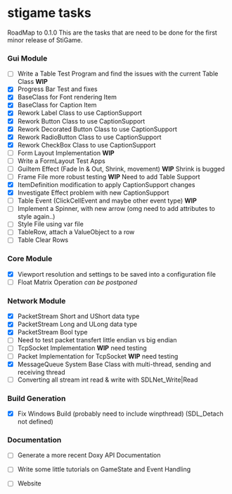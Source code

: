 stigame tasks
=======
RoadMap to 0.1.0
This are the tasks that are need to be done for the first minor release of StiGame.

### Gui Module

- [ ] Write a Table Test Program and find the issues with the current Table Class __WIP__
- [x] Progress Bar Test and fixes
- [x] BaseClass for Font rendering Item
- [x] BaseClass for Caption Item
- [x] Rework Label Class to use CaptionSupport
- [x] Rework Button Class to use CaptionSupport
- [x] Rework Decorated Button Class to use CaptionSupport
- [x] Rework RadioButton Class to use CaptionSupport
- [x] Rework CheckBox Class to use CaptionSupport
- [ ] Form Layout Implementation __WIP__
- [ ] Write a FormLayout Test Apps
- [ ] GuiItem Effect (Fade In & Out, Shrink, movement) __WIP__ Shrink is bugged
- [ ] Frame File more robust testing __WIP__ Need to add Table Support
- [x] ItemDefinition modification to apply CaptionSupport changes
- [x] Investigate Effect problem with new CaptionSupport
- [ ] Table Event (ClickCellEvent and maybe other event type) __WIP__
- [ ] Implement a Spinner, with new arrow (omg need to add attributes to style again..)
- [ ] Style File using var file
- [ ] TableRow, attach a ValueObject to a row
- [ ] Table Clear Rows

### Core Module

- [x] Viewport resolution and settings to be saved into a configuration file
- [ ] Float Matrix Operation _can be postponed_

### Network Module

- [x] PacketStream Short and UShort data type
- [x] PacketStream Long and ULong data type
- [x] PacketStream Bool type
- [ ] Need to test packet transfert little endian vs big endian
- [ ] TcpSocket Implementation __WIP__ need testing
- [ ] Packet Implementation for TcpSocket __WIP__ need testing
- [x] MessageQueue System Base Class with multi-thread, sending and receiving thread
- [ ] Converting all stream int read & write with SDLNet_Write|Read

### Build Generation
- [x] Fix Windows Build (probably need to include winpthread) (SDL_Detach not defined)

### Documentation
- [ ] Generate a more recent Doxy API Documentation
- [ ] Write some little tutorials on GameState and Event Handling
- [ ] Website

